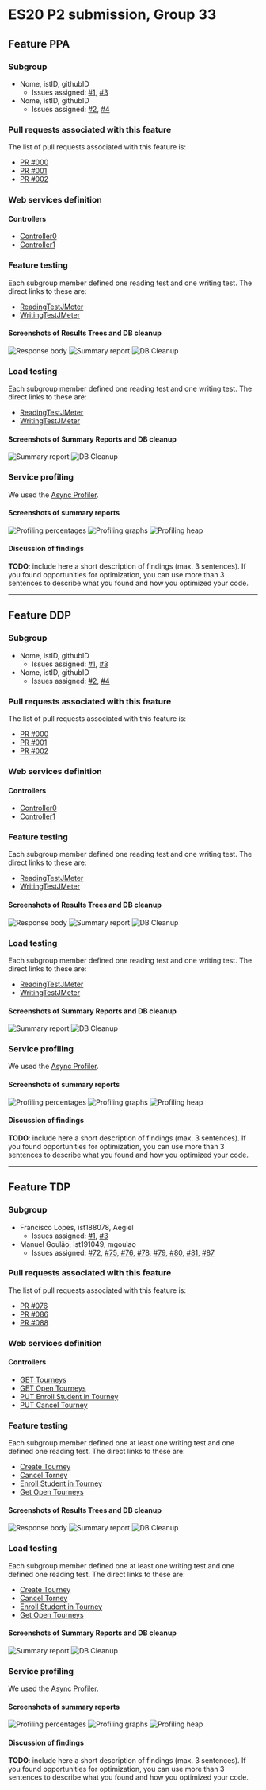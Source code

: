 # ES20 P2 submission, Group 33

## Feature PPA

### Subgroup
 - Nome, istID, githubID
   + Issues assigned: [#1](https://github.com), [#3](https://github.com)
 - Nome, istID, githubID
   + Issues assigned: [#2](https://github.com), [#4](https://github.com)
 
### Pull requests associated with this feature

The list of pull requests associated with this feature is:

 - [PR #000](https://github.com)
 - [PR #001](https://github.com)
 - [PR #002](https://github.com)


### Web services definition

#### Controllers
 - [Controller0](https://github.com)
 - [Controller1](https://github.com)

### Feature testing

Each subgroup member defined one reading test and one writing test. The direct links to these are:

 - [ReadingTestJMeter](https://github.com)
 - [WritingTestJMeter](https://github.com)


#### Screenshots of Results Trees and DB cleanup

![Response body](p2-images/jmeter_create_1.png)
![Summary report](p2-images/jmeter_create_3.png)
![DB Cleanup](p2-images/jmeter_create_2.png)


### Load testing

Each subgroup member defined one reading test and one writing test. The direct links to these are:

 - [ReadingTestJMeter](https://github.com)
 - [WritingTestJMeter](https://github.com)


#### Screenshots of Summary Reports and DB cleanup

![Summary report](p2-images/jmeter_load_table.png)
![DB Cleanup](p2-images/jmeter_load_clean.png)


### Service profiling

We used the [Async Profiler](https://www.jetbrains.com/help/idea/async-profiler.html).

#### Screenshots of summary reports

![Profiling percentages](p2-images/profiling_percentages.png)
![Profiling graphs](p2-images/profiling_graphs.png)
![Profiling heap](p2-images/profiling_heap.png)


#### Discussion of findings

**TODO**: include here a short description of findings (max. 3 sentences). If
you found opportunities for optimization, you can use more than 3 sentences to
describe what you found and how you optimized your code.


---

## Feature DDP

### Subgroup
 - Nome, istID, githubID
   + Issues assigned: [#1](https://github.com), [#3](https://github.com)
 - Nome, istID, githubID
   + Issues assigned: [#2](https://github.com), [#4](https://github.com)
 
### Pull requests associated with this feature

The list of pull requests associated with this feature is:

 - [PR #000](https://github.com)
 - [PR #001](https://github.com)
 - [PR #002](https://github.com)


### Web services definition

#### Controllers
 - [Controller0](https://github.com)
 - [Controller1](https://github.com)

### Feature testing

Each subgroup member defined one reading test and one writing test. The direct links to these are:

 - [ReadingTestJMeter](https://github.com)
 - [WritingTestJMeter](https://github.com)


#### Screenshots of Results Trees and DB cleanup

![Response body](p2-images/jmeter_create_1.png)
![Summary report](p2-images/jmeter_create_3.png)
![DB Cleanup](p2-images/jmeter_create_2.png)


### Load testing

Each subgroup member defined one reading test and one writing test. The direct links to these are:

 - [ReadingTestJMeter](https://github.com)
 - [WritingTestJMeter](https://github.com)


#### Screenshots of Summary Reports and DB cleanup

![Summary report](p2-images/jmeter_load_table.png)
![DB Cleanup](p2-images/jmeter_load_clean.png)


### Service profiling

We used the [Async Profiler](https://www.jetbrains.com/help/idea/async-profiler.html).

#### Screenshots of summary reports

![Profiling percentages](p2-images/profiling_percentages.png)
![Profiling graphs](p2-images/profiling_graphs.png)
![Profiling heap](p2-images/profiling_heap.png)


#### Discussion of findings

**TODO**: include here a short description of findings (max. 3 sentences). If
you found opportunities for optimization, you can use more than 3 sentences to
describe what you found and how you optimized your code.





---


## Feature TDP

### Subgroup
 - Francisco Lopes, ist188078, Aegiel
   + Issues assigned: [#1](https://github.com), [#3](https://github.com)
 - Manuel Goulão, ist191049, mgoulao
   + Issues assigned: [#72](https://github.com/tecnico-softeng/es20tg_33-project/issues/72), [#75](https://github.com/tecnico-softeng/es20tg_33-project/issues/75), [#76](https://github.com/tecnico-softeng/es20tg_33-project/issues/76), [#78](https://github.com/tecnico-softeng/es20tg_33-project/issues/78), [#79](https://github.com/tecnico-softeng/es20tg_33-project/issues/79), [#80](https://github.com/tecnico-softeng/es20tg_33-project/issues/80), [#81](https://github.com/tecnico-softeng/es20tg_33-project/issues/81), [#87](https://github.com/tecnico-softeng/es20tg_33-project/issues/87)
 
### Pull requests associated with this feature

The list of pull requests associated with this feature is:

 - [PR #076](https://github.com/tecnico-softeng/es20tg_33-project/pull/77)
 - [PR #086](https://github.com/tecnico-softeng/es20tg_33-project/pull/86)
 - [PR #088](https://github.com/tecnico-softeng/es20tg_33-project/pull/88)


### Web services definition

#### Controllers
 - [GET Tourneys](https://github.com/tecnico-softeng/es20tg_33-project/blob/8225e560715b28e1deecceb22b3b2f89e10aa3d8/backend/src/main/java/pt/ulisboa/tecnico/socialsoftware/tutor/tourney/TourneyController.java#L20)
 - [GET Open Tourneys](https://github.com/tecnico-softeng/es20tg_33-project/blob/8225e560715b28e1deecceb22b3b2f89e10aa3d8/backend/src/main/java/pt/ulisboa/tecnico/socialsoftware/tutor/tourney/TourneyController.java#L31)
 - [PUT Enroll Student in Tourney](https://github.com/tecnico-softeng/es20tg_33-project/blob/8225e560715b28e1deecceb22b3b2f89e10aa3d8/backend/src/main/java/pt/ulisboa/tecnico/socialsoftware/tutor/tourney/TourneyController.java#L38)
 - [PUT Cancel Tourney](https://github.com/tecnico-softeng/es20tg_33-project/blob/8225e560715b28e1deecceb22b3b2f89e10aa3d8/backend/src/main/java/pt/ulisboa/tecnico/socialsoftware/tutor/tourney/TourneyController.java#L45)

### Feature testing

Each subgroup member defined one at least one writing test and one defined one reading test. The direct links to these are:

 - [Create Tourney](https://github.com/tecnico-softeng/es20tg_33-project/blob/develop/backend/jmeter/tourney/WSCreateTourneyTest.jmx)
 - [Cancel Torney](https://github.com/tecnico-softeng/es20tg_33-project/blob/develop/backend/jmeter/tourney/WSCancelTourneyTest.jmx)
 - [Enroll Student in Tourney](https://github.com/tecnico-softeng/es20tg_33-project/blob/develop/backend/jmeter/tourney/WSStudentEnrollsIntoTourneyTest.jmx)
 - [Get Open Tourneys](https://github.com/tecnico-softeng/es20tg_33-project/blob/develop/backend/jmeter/tourney/WSGetOpenTourneysTest.jmx)

#### Screenshots of Results Trees and DB cleanup

![Response body](p2-images/jmeter_create_1.png)
![Summary report](p2-images/jmeter_create_3.png)
![DB Cleanup](p2-images/jmeter_create_2.png)


### Load testing

Each subgroup member defined one at least one writing test and one defined one reading test. The direct links to these are:

 - [Create Tourney](https://github.com/tecnico-softeng/es20tg_33-project/blob/develop/backend/jmeter/tourney/WSCreateTourneyLoadTest.jmx)
 - [Cancel Torney](https://github.com/tecnico-softeng/es20tg_33-project/blob/develop/backend/jmeter/tourney/WSCancelTourneyLoadTest.jmx)
 - [Enroll Student in Tourney](https://github.com/tecnico-softeng/es20tg_33-project/blob/develop/backend/jmeter/tourney/WSStudentEnrollsIntoTourneyLoadTest.jmx)
 - [Get Open Tourneys](https://github.com/tecnico-softeng/es20tg_33-project/blob/develop/backend/jmeter/tourney/WSGetOpenTourneysLoadTest.jmx)


#### Screenshots of Summary Reports and DB cleanup

![Summary report](p2-images/jmeter_load_table.png)
![DB Cleanup](p2-images/jmeter_load_clean.png)


### Service profiling

We used the [Async Profiler](https://www.jetbrains.com/help/idea/async-profiler.html).

#### Screenshots of summary reports

![Profiling percentages](p2-images/profiling_percentages.png)
![Profiling graphs](p2-images/profiling_graphs.png)
![Profiling heap](p2-images/profiling_heap.png)


#### Discussion of findings

**TODO**: include here a short description of findings (max. 3 sentences). If
you found opportunities for optimization, you can use more than 3 sentences to
describe what you found and how you optimized your code.


